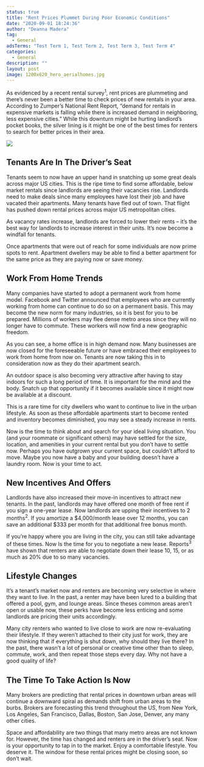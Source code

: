 ```yaml
---
status: true
title: "Rent Prices Plummet During Poor Economic Conditions"
date: "2020-09-01 18:24:36"
author: "Deanna Madera"
tag:
  - General
adsTerms: "Test Term 1, Test Term 2, Test Term 3, Test Term 4"
categories:
  - General
description: ""
layout: post
image: 1200x620_hero_aerialhomes.jpg
---
```


As evidenced by a recent rental survey<sup>1</sup>, rent prices are plummeting and there’s never been a better time to check prices of new rentals in your area. According to Zumper’s National Rent Report, “demand for rentals in expensive markets is falling while there is increased demand in neighboring, less expensive cities.” While this downturn might be hurting landlord’s pocket books, the silver lining is it might be one of the best times for renters to search for better prices in their area.

![](/posts/1200x620_hero_aerialhomes.jpg)

## Tenants Are In The Driver’s Seat

Tenants seem to now have an upper hand in snatching up some great deals across major US cities. This is the ripe time to find some affordable, below market rentals since landlords are seeing their vacancies rise. Landlords need to make deals since many employees have lost their job and have vacated their apartments. Many tenants have fled out of town. That flight has pushed down rental prices across major US metropolitan cities.

As vacancy rates increase, landlords are forced to lower their rents – it’s the best way for landlords to increase interest in their units. It’s now become a windfall for tenants.

Once apartments that were out of reach for some individuals are now prime spots to rent. Apartment dwellers may be able to find a better apartment for the same price as they are paying now or save money.

## Work From Home Trends

Many companies have started to adopt a permanent work from home model. Facebook and Twitter announced that employees who are currently working from home can continue to do so on a permanent basis. This may become the new norm for many industries, so it is best for you to be prepared. Millions of workers may flee dense metro areas since they will no longer have to commute. These workers will now find a new geographic freedom.

As you can see, a home office is in high demand now. Many businesses are now closed for the foreseeable future or have embraced their employees to work from home from now on. Tenants are now taking this in to consideration now as they do their apartment search.

An outdoor space is also becoming very attractive after having to stay indoors for such a long period of time. It is important for the mind and the body. Snatch up that opportunity if it becomes available since it might now be available at a discount.

This is a rare time for city dwellers who want to continue to live in the urban lifestyle. As soon as these affordable apartments start to become rented and inventory becomes diminished, you may see a steady increase in rents.

Now is the time to think about and search for your ideal living situation. You (and your roommate or significant others) may have settled for the size, location, and amenities in your current rental but you don’t have to settle now. Perhaps you have outgrown your current space, but couldn’t afford to move. Maybe you now have a baby and your building doesn’t have a laundry room. Now is your time to act.

## New Incentives And Offers

Landlords have also increased their move-in incentives to attract new tenants. In the past, landlords may have offered one month of free rent if you sign a one-year lease. Now landlords are upping their incentives to 2 months<sup>2</sup>. If you amortize a $4,000/month lease over 12 months, you can save an additional $333 per month for that additional free bonus month.

If you’re happy where you are living in the city, you can still take advantage of these times. Now Is the time for you to negotiate a new lease. Reports<sup>3</sup> have shown that renters are able to negotiate down their lease 10, 15, or as much as 20% due to so many vacancies.

## Lifestyle Changes

It’s a tenant’s market now and renters are becoming very selective in where they want to live. In the past, a renter may have been lured to a building that offered a pool, gym, and lounge areas. Since theses common areas aren’t open or usable now, these perks have become less enticing and some landlords are pricing their units accordingly.

Many city renters who wanted to live close to work are now re-evaluating their lifestyle. If they weren’t attached to their city just for work, they are now thinking that if everything is shut down, why should they live there? In the past, there wasn’t a lot of personal or creative time other than to sleep, commute, work, and then repeat those steps every day. Why not have a good quality of life?

## The Time To Take Action Is Now

Many brokers are predicting that rental prices in downtown urban areas will continue a downward spiral as demands shift from urban areas to the burbs. Brokers are forecasting this trend throughout the US, from New York, Los Angeles, San Francisco, Dallas, Boston, San Jose, Denver, any many other cities.

Space and affordability are two things that many metro areas are not known for. However, the time has changed and renters are in the driver’s seat. Now is your opportunity to tap in to the market. Enjoy a comfortable lifestyle. You deserve it. The window for these rental prices might be closing soon, so don’t wait.
